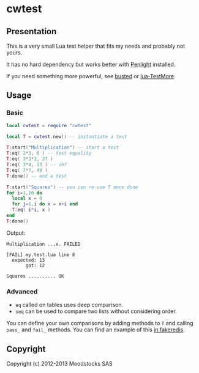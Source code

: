 # cwtest

## Presentation

This is a very small Lua test helper that fits my needs and probably not yours.

It has no hard dependency but works better with
[Penlight](http://stevedonovan.github.com/Penlight/) installed.

If you need something more powerful, see
[busted](http://olivinelabs.com/busted/) or
[lua-TestMore](http://fperrad.github.com/lua-TestMore/).

## Usage

### Basic

```lua
local cwtest = require "cwtest"

local T = cwtest.new() -- instantiate a test

T:start("Multiplication") -- start a test
T:eq( 2*3, 6 ) -- test equality
T:eq( 3*3*3, 27 )
T:eq( 3*4, 13 ) -- uh?
T:eq( 7*7, 49 )
T:done() -- end a test

T:start("Squares") -- you can re-use T once done
for i=1,10 do
  local x = 0
  for j=1,i do x = x+i end
  T:eq( i*i, x )
end
T:done()
```

Output:

```
Multiplication ...x. FAILED

[FAIL] my.test.lua line 8
  expected: 13
       got: 12

Squares .......... OK
```

### Advanced

- `eq` called on tables uses deep comparison.
- `seq` can be used to compare two lists without considering order.

You can define your own comparisons by adding methods to `T` and calling
`pass_` and `fail_` methods.
You can find an example of this
[in fakeredis](https://github.com/catwell/cw-lua/blob/0503a0cbda94ac006485eb16daf55ceb030408da/fakeredis/fakeredis.test.lua#L7).

## Copyright

Copyright (c) 2012-2013 Moodstocks SAS
